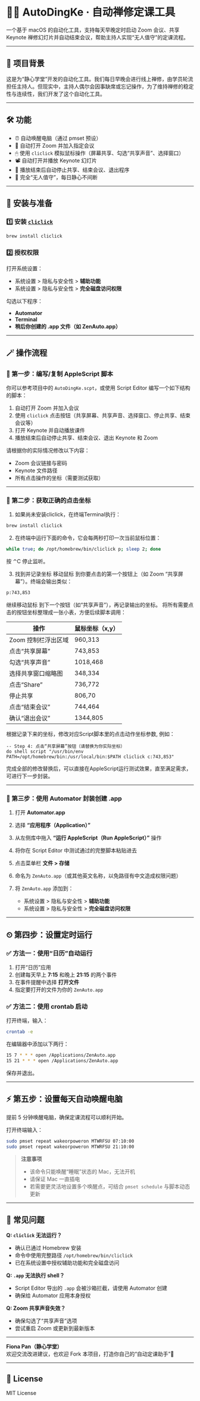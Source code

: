 # 🧘‍♀️ AutoDingKe · 自动禅修定课工具

一个基于 macOS 的自动化工具，支持每天早晚定时启动 Zoom 会议、共享 Keynote 禅修幻灯片并自动结束会议，帮助主持人实现“无人值守”的定课流程。

---

## 🌱 项目背景

这是为“静心学堂”开发的自动化工具。我们每日早晚会进行线上禅修，由学员轮流担任主持人。但现实中，主持人偶尔会因事缺席或忘记操作，为了维持禅修的稳定性与连续性，我们开发了这个自动化工具。

---

## 🛠 功能

- ⏰ 自动唤醒电脑（通过 pmset 预设）
- 🔗 自动打开 Zoom 并加入指定会议
- 🖱 使用 `cliclick` 模拟鼠标操作（屏幕共享、勾选“共享声音”、选择窗口）
- 📽 自动打开并播放 Keynote 幻灯片
- 📴 播放结束后自动停止共享、结束会议、退出程序
- 🧘 完全“无人值守”，每日静心不间断

---

## 🔧 安装与准备

### 1️⃣ 安装 [`cliclick`](https://github.com/BlueM/cliclick)

```bash
brew install cliclick
```

### 2️⃣ 授权权限

打开系统设置：

- 系统设置 > 隐私与安全性 > **辅助功能**
- 系统设置 > 隐私与安全性 > **完全磁盘访问权限**

勾选以下程序：

- **Automator**
- **Terminal**
- **稍后你创建的 .app 文件（如 ZenAuto.app）**

---

## 🪄 操作流程

### 📜 第一步：编写/复制 AppleScript 脚本

你可以参考项目中的 `AutoDingKe.scpt`，或使用 Script Editor 编写一个如下结构的脚本：

1. 自动打开 Zoom 并加入会议  
2. 使用 `cliclick` 点击按钮（共享屏幕、共享声音、选择窗口、停止共享、结束会议等）  
3. 打开 Keynote 并自动播放课件  
4. 播放结束后自动停止共享、结束会议、退出 Keynote 和 Zoom  

请根据你的实际情况修改以下内容：

- Zoom 会议链接与密码  
- Keynote 文件路径  
- 所有点击操作的坐标（需要测试获取）

---

### 📍 第二步：获取正确的点击坐标

1. 如果尚未安装cliclick，在终端Terminal执行：
```bash
brew install cliclick
```
2. 在终端中运行下面的命令，它会每两秒打印一次当前鼠标位置：
```bash
while true; do /opt/homebrew/bin/cliclick p; sleep 2; done
```
按 ⌃C 停止监听。

3. 找到并记录坐标
移动鼠标 到你要点击的第一个按钮上（如 Zoom “共享屏幕”）。终端会输出类似：
```bash
p:743,853
```
继续移动鼠标 到下一个按钮（如“共享声音”），再记录输出的坐标。
将所有需要点击的按钮坐标整理成一张小表，方便后续脚本调用：

| 操作           | 鼠标坐标（x,y） |
| ------------ | --------- |
| Zoom 控制栏浮出区域 | 960,313   |
| 点击“共享屏幕”     | 743,853   |
| 勾选“共享声音”     | 1018,468  |
| 选择共享窗口缩略图    | 348,334   |
| 点击“Share”    | 736,772   |
| 停止共享         | 806,70    |
| 点击“结束会议”     | 744,464   |
| 确认“退出会议”     | 1344,805  |


根据记录下来的坐标，修改对应Script脚本里的点击动作坐标参数, 例如：
```applescript
-- Step 4: 点击“共享屏幕”按钮（请替换为你实际坐标）
do shell script "/usr/bin/env PATH=/opt/homebrew/bin:/usr/local/bin:$PATH cliclick c:743,853"
```

完成全部的修改替换后，可以直接在AppleScript运行测试效果，直至满足需求，可进行下一步封装。

---

### 💾 第三步：使用 Automator 封装创建 .app

1. 打开 **Automator.app**  
2. 选择 **“应用程序（Application）”**  
3. 从左侧库中拖入 **“运行 AppleScript（Run AppleScript）”** 操作  
4. 将你在 Script Editor 中测试通过的完整脚本粘贴进去  
5. 点击菜单栏 **文件 > 存储**  
6. 命名为 `ZenAuto.app`（或其他英文名称，以免路径有中文造成权限问题）  
7. 将 `ZenAuto.app` 添加到：

   - 系统设置 > 隐私与安全性 > **辅助功能**  
   - 系统设置 > 隐私与安全性 > **完全磁盘访问权限**

---

## ⏲ 第四步：设置定时运行

### ✅ 方法一：使用“日历”自动运行

1. 打开“日历”应用  
2. 创建每天早上 **7:15** 和晚上 **21:15** 的两个事件  
3. 在事件提醒中选择 **打开文件**  
4. 指定要打开的文件为你的 `ZenAuto.app`

### ✅ 方法二：使用 crontab 启动

打开终端，输入：

```bash
crontab -e
```

在编辑器中添加以下两行：

```bash
15 7 * * * open /Applications/ZenAuto.app
15 21 * * * open /Applications/ZenAuto.app
```

保存并退出。

---

## ⚡ 第五步：设置每天自动唤醒电脑

提前 5 分钟唤醒电脑，确保定课流程可以顺利开始。

打开终端输入：

```bash
sudo pmset repeat wakeorpoweron MTWRFSU 07:10:00
sudo pmset repeat wakeorpoweron MTWRFSU 21:10:00
```

> **注意事项**  
> - 该命令只能唤醒“睡眠”状态的 Mac，无法开机  
> - 请保证 Mac 一直插电  
> - 若需要更灵活地设置多个唤醒点，可结合 `pmset schedule` 与脚本动态更新  

---

## 🧯 常见问题

**Q: `cliclick` 无法运行？**  
- 确认已通过 Homebrew 安装  
- 命令中使用完整路径 `/opt/homebrew/bin/cliclick`  
- 已在系统设置中授权辅助功能和完全磁盘访问  

**Q: `.app` 无法执行 shell？**  
- Script Editor 导出的 `.app` 会被沙箱拦截，请使用 Automator 创建  
- 确保给 Automator 应用本身授权  

**Q: Zoom 共享声音失效？**  
- 确保勾选了“共享声音”选项  
- 尝试重启 Zoom 或更新到最新版本  

---


**Fiona Pan（静心学堂）**  
欢迎交流改进建议，也欢迎 Fork 本项目，打造你自己的“自动定课助手”🌱

---

## 📄 License

MIT License
